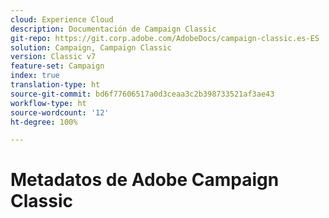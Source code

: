 ```yaml
---
cloud: Experience Cloud
description: Documentación de Campaign Classic
git-repo: https://git.corp.adobe.com/AdobeDocs/campaign-classic.es-ES
solution: Campaign, Campaign Classic
version: Classic v7
feature-set: Campaign
index: true
translation-type: ht
source-git-commit: bd6f77606517a0d3ceaa3c2b398733521af3ae43
workflow-type: ht
source-wordcount: '12'
ht-degree: 100%

---
```



# Metadatos de Adobe Campaign Classic

